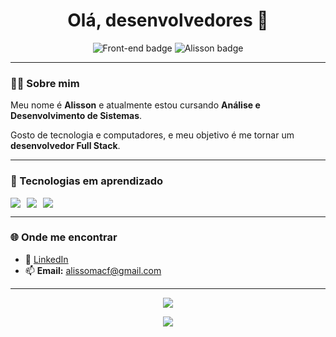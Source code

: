 <h1 align="center">Olá, desenvolvedores 👋</h1>

<p align="center">
  <img src="https://img.shields.io/badge/Full--Stack%20em%20formação-000000?style=for-the-badge&logo=html5&logoColor=blue" alt="Front-end badge"/>
  <img src="https://img.shields.io/badge/Alisson%20-%20Dev%20em%20ascensão-0d1117?style=for-the-badge&logo=github&logoColor=blue" alt="Alisson badge"/>
</p>

---

### 👨‍💻 Sobre mim

Meu nome é **Alisson** e atualmente estou cursando **Análise e Desenvolvimento de Sistemas**.

 Gosto de tecnologia e computadores, e meu objetivo é me tornar um **desenvolvedor Full Stack**.

---

### 🚀 Tecnologias em aprendizado

<div style="display: flex; gap: 10px;"> <img src="https://img.shields.io/badge/Java-000000?style=for-the-badge&logo=java&logoColor=blue"/> <img src="https://img.shields.io/badge/HTML5-000000?style=for-the-badge&logo=html5&logoColor=blue"/> <img src="https://img.shields.io/badge/Git-0d1117?style=for-the-badge&logo=git&logoColor=blue"/> </div>

---

### 🌐 Onde me encontrar

- 💼 [LinkedIn](https://www.linkedin.com/in/alisson-fagundes-b40634364/)  
- 📫 **Email:** alissomacf@gmail.com  

---

<p align="center">
  <img src="https://readme-typing-svg.herokuapp.com?color=00BFFF&center=true&lines=Bem-vindo+ao+meu+perfil+no+GitHub!;Gosto+de+tecnologia+e+computadores;" />
</p>

<p align="center">
  <img src="https://github-readme-stats.vercel.app/api?username=seu-usuario&show_icons=true&theme=tokyonight&hide_border=true&bg_color=000000&title_color=00BFFF&icon_color=00BFFF" />
</p>
